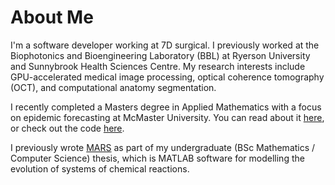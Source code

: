 # About Me

I'm a software developer working at 7D surgical. I previously worked at the Biophotonics and Bioengineering Laboratory (BBL) at Ryerson University and Sunnybrook Health Sciences Centre. My research interests include GPU-accelerated medical image processing, optical coherence tomography (OCT), and computational anatomy segmentation.

I recently completed a Masters degree in Applied Mathematics with a focus on epidemic forecasting at McMaster University. You can read about it [here](http://hdl.handle.net/11375/19103), or check out the code [here](https://github.com/dbarrows/nls-forecast).

I previously wrote [MARS](https://github.com/dbarrows/mars) as part of my undergraduate (BSc Mathematics / Computer Science) thesis, which is MATLAB software for modelling the evolution of systems of chemical reactions.